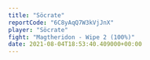 ```yaml
---
title: "Söcrate"
reportCode: "6C8yAqQ7W3kVjJnX"
player: "Söcrate"
fight: "Magtheridon - Wipe 2 (100%)"
date: 2021-08-04T18:53:40.409000+00:00
---
```

